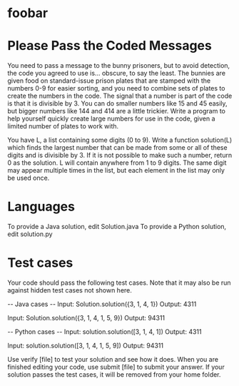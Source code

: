 # foobar
Please Pass the Coded Messages
==============================

You need to pass a message to the bunny prisoners, but to avoid detection, the code you agreed to use is... obscure, to say the least. The bunnies are given food on standard-issue prison plates that are stamped with the numbers 0-9 for easier sorting, and you need to combine sets of plates to create the numbers in the code. The signal that a number is part of the code is that it is divisible by 3. You can do smaller numbers like 15 and 45 easily, but bigger numbers like 144 and 414 are a little trickier. Write a program to help yourself quickly create large numbers for use in the code, given a limited number of plates to work with.

You have L, a list containing some digits (0 to 9). Write a function solution(L) which finds the largest number that can be made from some or all of these digits and is divisible by 3. If it is not possible to make such a number, return 0 as the solution. L will contain anywhere from 1 to 9 digits.  The same digit may appear multiple times in the list, but each element in the list may only be used once.

Languages
=========

To provide a Java solution, edit Solution.java
To provide a Python solution, edit solution.py

Test cases
==========
Your code should pass the following test cases.
Note that it may also be run against hidden test cases not shown here.

-- Java cases --
Input:
Solution.solution({3, 1, 4, 1})
Output:
    4311

Input:
Solution.solution({3, 1, 4, 1, 5, 9})
Output:
    94311

-- Python cases --
Input:
solution.solution([3, 1, 4, 1])
Output:
    4311

Input:
solution.solution([3, 1, 4, 1, 5, 9])
Output:
    94311

Use verify [file] to test your solution and see how it does. When you are finished editing your code, use submit [file] to submit your answer. If your solution passes the test cases, it will be removed from your home folder.
